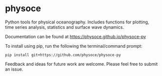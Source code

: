 # physoce

Python tools for physical oceanography. Includes functions for plotting, time series analysis, statistics and surface wave dynamics.

Documentation can be found at https://physoce.github.io/physoce-py

To install using pip, run the following the terminal/command prompt:

`pip install git+https://github.com/physoce/physoce-py`

Feedback and ideas for future work are welcome. Please feel free to submit an issue.
